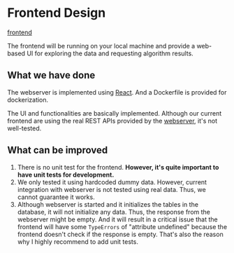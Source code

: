 # Frontend Design

[frontend](/frontend/)

The frontend will be running on your local machine and provide a web-based UI for exploring the data and requesting algorithm results.

## What we have done

The webserver is implemented using [React](https://reactjs.org/). And a Dockerfile is provided for dockerization.

The UI and functionalities are basically implemented. Although our current frontend are using the real REST APIs provided by the [webserver](/webserver/), it's not well-tested.

## What can be improved

1. There is no unit test for the frontend. **However, it's quite important to have unit tests for development.**
2. We only tested it using hardcoded dummy data. However, current integration with webserver is not tested using real data. Thus, we cannot guarantee it works.
3. Although webserver is started and it initializes the tables in the database, it will not initialize any data. Thus, the response from the webserver might be empty. And it will result in a critical issue that the frontend will have some `TypeErrors` of "attribute undefined" because the frontend doesn't check if the response is empty. That's also the reason why I highly recommend to add unit tests.
